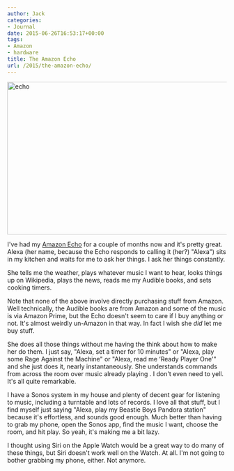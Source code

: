 ```yaml
---
author: Jack
categories:
- Journal
date: 2015-06-26T16:53:17+00:00
tags:
- Amazon
- hardware
title: The Amazon Echo
url: /2015/the-amazon-echo/
---
```


[<img class=" size-full wp-image-4626 alignnone" src="/wp-content/uploads/2015/06/echo.jpg" alt="echo" width="573" height="350" srcset="/wp-content/uploads/2015/06/echo.jpg 573w, /wp-content/uploads/2015/06/echo-300x183.jpg 300w" sizes="(max-width: 573px) 100vw, 573px" />][1]

I've had my [Amazon Echo][2] for a couple of months now and it's pretty great. Alexa (her name, because the Echo responds to calling it (her?) "Alexa") sits in my kitchen and waits for me to ask her things. I ask her things constantly.

She tells me the weather, plays whatever music I want to hear, looks things up on Wikipedia, plays the news, reads me my Audible books, and sets cooking timers.

Note that none of the above involve directly purchasing stuff from Amazon. Well technically, the Audible books are from Amazon and some of the music is via Amazon Prime, but the Echo doesn't seem to care if I buy anything or not. It's almost weirdly un-Amazon in that way. In fact I wish she _did_ let me buy stuff.

She does all those things without me having the think about how to make her do them. I just say, "Alexa, set a timer for 10 minutes" or "Alexa, play some Rage Against the Machine" or "Alexa, read me &#8216;Ready Player One'" and she just does it, nearly instantaneously. She understands commands from across the room over music already playing . I don't even need to yell. It's all quite remarkable.

I have a Sonos system in my house and plenty of decent gear for listening to music, including a turntable and lots of records. I love all that stuff, but I find myself just saying "Alexa, play my Beastie Boys Pandora station" because it's effortless, and sounds good enough. Much better than having to grab my phone, open the Sonos app, find the music I want, choose the room, and hit play. So yeah, it's making me a bit lazy.

I thought using Siri on the Apple Watch would be a great way to do many of these things, but Siri doesn't work well on the Watch. At all. I'm not going to bother grabbing my phone, either. Not anymore.

&nbsp;

 [1]: /wp-content/uploads/2015/06/echo.jpg
 [2]: http://amzn.to/1GC0vCe